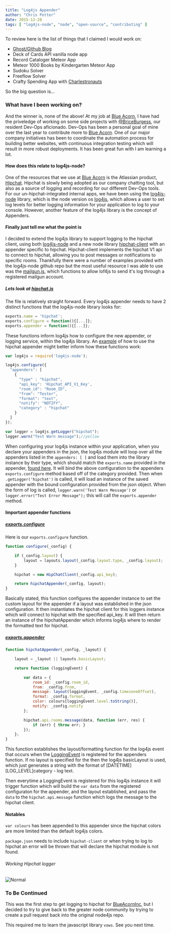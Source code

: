```yaml
---
title: "Log4js Appender"
author: "Chris Potter"
date: 2015-12-28
tags: [ "log4js-node", "node", "open-source", "contributing" ]
---
```


To review here is the list of things that I claimed I would work on:

 - [Ghost/Github Blog](https://github.com/cpotter/cpotter.github.io)
 - Deck of Cards API vanilla node app
 - Record Cataloger Meteor App
 - Meteor 1000 Books by Kindergarten Meteor App
 - Sudoku Solver
 - Freeflow Solver
 - Crafty Spending App with [Charlestronauts](https://github.com/Charlestronauts)

So the big question is...
### What have I been working on?
And the winner is, none of the above!  At my job at [Blue Acorn](https://github.com/BlueAcornInc), I have had the priveledge of working on some side projects with [@BriceBurgess](https://github.com/briceburg), our resident Dev-Ops aficionado. Dev-Ops has been a personal goal of mine over the last year to contribute more to [Blue Acorn](https://github.com/BlueAcornInc). One of our major company initiatives has been to coordinate the automation process for building better websites, with continuous integration testing which will result in more robust deployments.  It has been great fun with I am learning a lot.

#### How does this relate to log4js-node?
One of the resources that we use at [Blue Acorn](https://github.com/BlueAcornInc) is the Atlassian product, [Hipchat](www.hipchat.com).  Hipchat is slowly being adopted as our company chatting tool, but also as a source of logging and recording for our different Dev-Ops tools.  For our un-hipchat-integrated internal apps, we have been using the [log4js-node](https://github.com/nomiddlename/log4js-node) library, which is the node version os [log4js](http://stritti.github.io/log4js/docu/users-guide.html), which allows a user to set log levels for better logging information for your application to log to your console.  However, another feature of the log4js library is the concept of Appenders.

#### Finally just tell me what the point is
I decided to extend the log4js library to support logging to the hipchat client, using both [log4js-node](https://github.com/nomiddlename/log4js-node) and a new node library [hipchat-client](https://github.com/germanrcuriel/hipchat-client) with an appender specific to hipchat.  Hipchat-client implements the hipchat V1 api to connect to hipchat, allowing you to post messages or notifications to specific rooms.  Thankfully there were a number of examples provided with the log4js-node github repo but the most useful resource I was able to use was the [mailgun.js](https://github.com/chrispotter/log4js-node/blob/hipchat-connection/lib/appenders/mailgun.js), which functions to allow lof4js to send it's log through a registered mailgun account.

##### Lets look at [hipchat.js](https://github.com/chrispotter/log4js-node/blob/hipchat-connection/lib/appenders/hipchat.js)
The file is relatively straight forward.  Every log4js appender needs to have 2 distinct functions that the log4js-node library looks for:
```js
exports.name = 'hipchat';
exports.configure = function(){[...]};
exports.appender = function(){[...]};
```

These functions inform log4js how to configure the new appender, or logging service, within the log4js library.  An [example](https://github.com/chrispotter/log4js-node/blob/hipchat-connection/examples/hipchat-appender.js) of how to use the hipchat appender might better inform how these functions work:
```js
var log4js = require('log4js-node');

log4js.configure({
  "appenders": [
    {
      "type" : "hipchat",
      "api_key": 'Hipchat_API_V1_Key',
      "room_id": "Room_ID",
      "from": "Tester",
      "format": "text",
      "notify": "NOTIFY",
      "category" : "hipchat"
    }
  ]
});

var logger = log4js.getLogger("hipchat");
logger.warn("Test Warn message");//yellow
```
When configuring your log4js instance within your application, when you declare your appenders in the json, the log4js module will loop over all the appenders listed in the `appenders: [ ]` and load them into the library instance by their type, which should match the `exports.name` provided in the appender, [found here](https://github.com/chrispotter/log4js-node/blob/hipchat-connection/lib/log4js.js#L221). It will bind the above configuration to the appenders `exports.configure` method based off of the category provided.  Then when `.getLogger('hipchat')` is called, it will load an instance of the saved appender with the bound configuration provided from the json object. When the form of log is called, `logger.warn('Test Warn Message')` or `logger.error("Test Error Message");` this will call the `exports.appender` method.
#### Important appender functions
##### [exports.configure](https://github.com/chrispotter/log4js-node/blob/hipchat-connection/lib/appenders/hipchat.js#L41)
Here is our `exports.configure` function.
```js
function configure(_config) {

    if (_config.layout) {
        layout = layouts.layout(_config.layout.type, _config.layout);
    }

    hipchat = new HipChatClient(_config.api_key);

    return hipchatAppender(_config, layout);
}
```
Basically stated, this function configures the appender instance to set the custom layout for the appender if a layout was established in the json configuration.  It then instantiates the hipchat client for this loggers instance which will connect to hipchat with the specified api_key.  It will then return an instance of the hipchatAppender which informs log4js where to render the formatted text for hipchat.

##### [exports.appender](https://github.com/chrispotter/log4js-node/blob/hipchat-connection/lib/appenders/hipchat.js#L20)

```js
function hipchatAppender(_config, _layout) {

    layout = _layout || layouts.basicLayout;

    return function (loggingEvent) {

        var data = {
            room_id: _config.room_id,
            from: _config.from,
            message: layout(loggingEvent, _config.timezoneOffset),
            format: _config.format,
            color: colours[loggingEvent.level.toString()],
            notify: _config.notify
        };

        hipchat.api.rooms.message(data, function (err, res) {
            if (err) { throw err; }
        });
    };
}
```
This function establishes the layout/formatting function for the log4js event that occurs when the [LoggingEvent](https://github.com/chrispotter/log4js-node/blob/hipchat-connection/lib/logger.js#L18) is registered for the appenders function. If no layout is specified for the then the log4js basicLayout is used, which just generates a string with the format of [DATETIME][LOG_LEVEL]category - log text.

Then everytime a LoggingEvent is registered for this log4js instance it will trigger function which will build the `var data` from the registered configuraton for the appender, and the layout established, and pass the `data` to the `hipchat.api.message` function which logs the message to the hipchat client.  

#### Notables
`var colours` has been appended to this appender since the hipchat colors are more limited than the default log4js colors.  

`package.json` needs to include `hipchat-client` or when trying to log to hipchat an error will be thrown that will declare the hipchat module is not found.

###### Working Hipchat logger
![Normal](/img/posts/log4js/hipchat-log.png)


### To Be Continued
This was the first step to get logging to hipchat for [BlueAcornInc](https://github.com/BlueAcornInc), but I decided to try to give back to the greater node community by trying to create a pull request back into the original node4js repo.  

This required me to learn the javascript library `vows`.  See you next time.